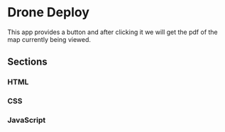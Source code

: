 # Drone Deploy 
This app provides a button and after clicking it we will get the pdf of the map currently being viewed.

## Sections

### HTML

### CSS

### JavaScript
